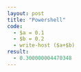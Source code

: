 ```yaml
---
layout: post
title: "Powershell"
code: 
  - $a = 0.1
  - $b = 0.2
  - write-host ($a+$b)
result:
  - 0.300000004470348
---
```

